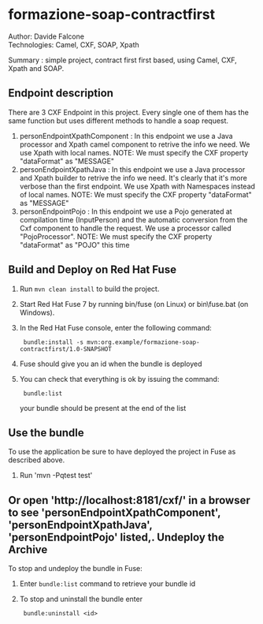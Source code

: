 formazione-soap-contractfirst
======================================================
Author: Davide Falcone  
Technologies: Camel, CXF, SOAP, Xpath  

Summary : simple project, contract first first based, using Camel, CXF, Xpath and SOAP.


Endpoint description
-------------------------
There are 3 CXF Endpoint in this project. Every single one of them has the same function but uses different methods to handle a soap request.
1) personEndpointXpathComponent : In this endpoint we use a Java processor and Xpath camel component to retrive the info we need.  We use Xpath with local names. 
NOTE: We must specify the CXF property "dataFormat" as "MESSAGE"
2) personEndpointXpathJava : In this endpoint we use a Java processor and Xpath builder to retrive the info we need. It's clearly that it's more verbose than the first endpoint. We use Xpath with Namespaces instead of local names.
NOTE: We must specify the CXF property "dataFormat" as "MESSAGE"
3) personEndpointPojo : In this endpoint we use a Pojo generated at compilation time (InputPerson) and the automatic conversion from the Cxf component to handle the request. We use a processor called "PojoProcessor".
NOTE: We must specify the CXF property "dataFormat" as "POJO" this time


Build and Deploy on Red Hat Fuse
-------------------------

1. Run `mvn clean install` to build the project.
2. Start Red Hat Fuse 7 by running bin/fuse (on Linux) or bin\fuse.bat (on Windows).
3. In the Red Hat Fuse console, enter the following command:

        bundle:install -s mvn:org.example/formazione-soap-contractfirst/1.0-SNAPSHOT

4. Fuse should give you an id when the bundle is deployed

5. You can check that everything is ok by issuing  the command:

        bundle:list
   your bundle should be present at the end of the list


Use the bundle
---------------------

To use the application be sure to have deployed the project in Fuse as described above. 

1. Run 'mvn -Pqtest test'

Or open 'http://localhost:8181/cxf/' in a browser to see 'personEndpointXpathComponent', 'personEndpointXpathJava', 'personEndpointPojo' listed,.
Undeploy the Archive
--------------------

To stop and undeploy the bundle in Fuse:

1. Enter `bundle:list` command to retrieve your bundle id
2. To stop and uninstall the bundle enter

        bundle:uninstall <id>
